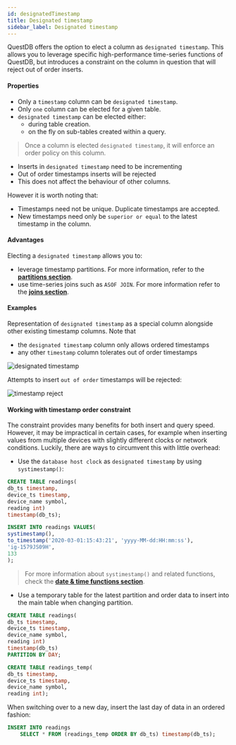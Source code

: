 ```yaml
---
id: designatedTimestamp
title: Designated timestamp
sidebar_label: Designated timestamp
---
```


 
QuestDB offers the option to elect a column as `designated timestamp`. This allows you to leverage specific
high-performance time-series functions of QuestDB, but introduces a constraint on the column in question that
will reject out of order inserts.

#### Properties
- Only a `timestamp` column can be `designated timestamp`.
- Only `one` column can be elected for a given table.
- `designated timestamp` can be elected either:
    - during table creation.
    - on the fly on sub-tables created within a query.

>Once a column is elected `designated timestamp`, it will enforce an order policy on this column. 
- Inserts in `designated timestamp` need to be incrementing
- Out of order timestamps inserts will be rejected
- This does not affect the behaviour of other columns.

However it is worth noting that:
- Timestamps need not be unique. Duplicate timestamps are accepted.
- New timestamps need only be `superior or equal` to the latest timestamp in the column.


#### Advantages
Electing a `designated timestamp` allows you to:
- leverage timestamp partitions. For more information, refer to the **[partitions section](partitions.md)**.
- use time-series joins such as `ASOF JOIN`. For more information refer to the  **[joins section](joins.md)**.

#### Examples

Representation of `designated timestamp` as a special column alongside other existing timestamp columns. 
Note that
 - the `designated timestamp` column only allows ordered timestamps 
 - any other `timestamp` column tolerates out of order timestamps 
 
![designated timestamp](assets/designated_timestamp.jpg)

Attempts to insert `out of order` timestamps will be rejected:

![timestamp reject](assets/timestamp_reject.jpg)


#### Working with timestamp order constraint
The constraint provides many benefits for both insert and query speed. However, it may be impractical in certain cases,
for example when inserting values from multiple devices with slightly different clocks or network conditions.
Luckily, there are ways to circumvent this with little overhead:

- Use the `database host clock` as `designated timestamp` by using `systimestamp()`:

```sql
CREATE TABLE readings(
db_ts timestamp, 
device_ts timestamp, 
device_name symbol, 
reading int) 
timestamp(db_ts);
```

```sql
INSERT INTO readings VALUES(
systimestamp(),
to_timestamp('2020-03-01:15:43:21', 'yyyy-MM-dd:HH:mm:ss'),
'ig-1579JS09H',
133
);
```

> For more information about `systimestamp()` and related functions, check the 
**[date & time functions section](functionsDateAndTime.md)**.

- Use a temporary table for the latest partition and order data to insert into the main table when changing partition.

```sql
CREATE TABLE readings(
db_ts timestamp, 
device_ts timestamp, 
device_name symbol, 
reading int)
timestamp(db_ts)
PARTITION BY DAY;
```

```sql
CREATE TABLE readings_temp(
db_ts timestamp, 
device_ts timestamp, 
device_name symbol, 
reading int);
```

When switching over to a new day, insert the last day of data in an ordered fashion:
```sql
INSERT INTO readings 
    SELECT * FROM (readings_temp ORDER BY db_ts) timestamp(db_ts);
```
